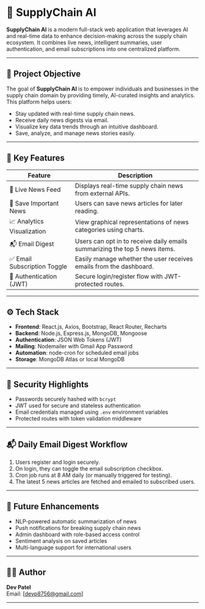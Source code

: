 # 🚀 SupplyChain AI

**SupplyChain AI** is a modern full-stack web application that leverages AI and real-time data to enhance decision-making across the supply chain ecosystem. It combines live news, intelligent summaries, user authentication, and email subscriptions into one centralized platform.

---

## 📌 Project Objective

The goal of **SupplyChain AI** is to empower individuals and businesses in the supply chain domain by providing timely, AI-curated insights and analytics. This platform helps users:

- Stay updated with real-time supply chain news.
- Receive daily news digests via email.
- Visualize key data trends through an intuitive dashboard.
- Save, analyze, and manage news stories easily.

---

## 🎯 Key Features

| Feature                          | Description                                                                 |
|----------------------------------|-----------------------------------------------------------------------------|
| 📰 Live News Feed                | Displays real-time supply chain news from external APIs.                   |
| 💾 Save Important News          | Users can save news articles for later reading.                            |
| 📈 Analytics Visualization      | View graphical representations of news categories using charts.            |
| 📬 Email Digest                 | Users can opt in to receive daily emails summarizing the top 5 news items. |
| ✅ Email Subscription Toggle    | Easily manage whether the user receives emails from the dashboard.         |
| 🔐 Authentication (JWT)        | Secure login/register flow with JWT-protected routes.                      |

---

## ⚙️ Tech Stack

- **Frontend**: React.js, Axios, Bootstrap, React Router, Recharts
- **Backend**: Node.js, Express.js, MongoDB, Mongoose
- **Authentication**: JSON Web Tokens (JWT)
- **Mailing**: Nodemailer with Gmail App Password
- **Automation**: node-cron for scheduled email jobs
- **Storage**: MongoDB Atlas or local MongoDB

---

## 🔐 Security Highlights

- Passwords securely hashed with `bcrypt`
- JWT used for secure and stateless authentication
- Email credentials managed using `.env` environment variables
- Protected routes with token validation middleware

---

## 📬 Daily Email Digest Workflow

1. Users register and login securely.
2. On login, they can toggle the email subscription checkbox.
3. Cron job runs at 8 AM daily (or manually triggered for testing).
4. The latest 5 news articles are fetched and emailed to subscribed users.

---

## 🧠 Future Enhancements

- NLP-powered automatic summarization of news
- Push notifications for breaking supply chain news
- Admin dashboard with role-based access control
- Sentiment analysis on saved articles
- Multi-language support for international users

---

## 🧑‍💻 Author

**Dev Patel**    
Email: [devp8756@gmail.com]

---
